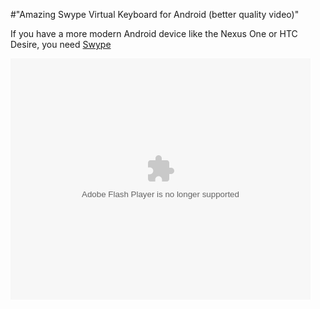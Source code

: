 #"Amazing Swype Virtual Keyboard for Android (better quality video)"


 <p>If you have a more modern Android device like the Nexus One or HTC Desire, you need <a href="http://beta.swype.com">Swype</a></p>
<p></p>
<p>
<object height="386" classid="clsid:d27cdb6e-ae6d-11cf-96b8-444553540000" width="480">
<param name="flashvars" value="autoplay=false&amp;locale=en_US" />
<param name="allowfullscreen" value="true" />
<param name="allowscriptaccess" value="always" />
<param name="src" value="http://www.ustream.tv/flash/video/7701123" />
<embed src="http://www.ustream.tv/flash/video/7701123" type="application/x-shockwave-flash" height="386" flashvars="autoplay=false&amp;locale=en_US" width="480"></embed>
</object>
</p>
 